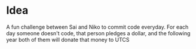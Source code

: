 # Idea
A fun challenge between Sai and Niko to commit code everyday. For each day someone doesn't code, that person pledges a dollar, and the following year both of them will donate that money to UTCS
